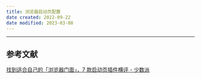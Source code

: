 ```yaml
---
title: 浏览器启动页配置
date created: 2022-09-22
date modified: 2023-03-08
---
```


---

## 参考文献

[找到适合自己的「浏览器门面」，7 款启动页插件横评 - 少数派](https://sspai.com/post/75591)
